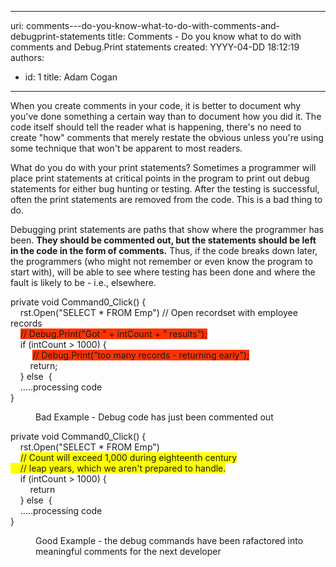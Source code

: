 

---
uri: comments---do-you-know-what-to-do-with-comments-and-debugprint-statements
title: Comments - Do you know what to do with comments and Debug.Print statements
created: YYYY-04-DD 18:12:19
authors:
  - id: 1
    title: Adam Cogan
---




<span class='intro'> <p>​​​When you create comments in your code, it is better to document why you've done something a certain way than to document how you did it. The code itself should tell the reader what is happening, there's no need to create &quot;how&quot; comments that merely restate the obvious unless you're using some technique that won't be apparent to most readers.<br></p> </span>

<p class="ssw15-rteElement-P">​What do you do with your print statements? Sometimes a programmer will place print statements at critical points in the program to print out debug statements for either bug hunting or testing. After the testing is successful, often the print statements are removed from the code. This is a bad thing to do.</p><p class="ssw15-rteElement-P">Debugging print statements are paths that show where the programmer has been. <strong>They should be commented out, but the statements should be left in the code in the form of comments.</strong> Thus, if the code breaks down later, the programmers (who might not remember or even know the program to start with), will be able to see where testing has been done and where the fault is likely to be - i.e., elsewhere.</p><p class="ssw15-rteElement-CodeArea">private void&#160;Command0_Click() &#123;<br>&#160; &#160; rst.Open(&quot;SELECT * FROM Emp&quot;) //&#160;Open recordset with employee records​<br>&#160;&#160; &#160;<span style="background-color&#58;#ff3300;">//&#160;Debug.Print(&quot;Got &quot; +&#160;intCount + &quot; results&quot;);</span><br>&#160; &#160; if&#160;(intCount &gt; 1000) &#123;<br>&#160;&#160; &#160; &#160; &#160;&#160;<span style="background-color&#58;#ff3300;">//&#160;Debug.Print(&quot;too many records - returning early&quot;);</span><br>&#160; &#160; &#160; &#160; return;<br>&#160; &#160;&#160;&#125; else&#160; &#123;<br>&#160; &#160; .....processing code<br>&#125;<br></p><dd class="ssw15-rteElement-FigureBad">Bad Example​ - Debug code has&#160;just been commented out<br></dd><p class="ssw15-rteElement-CodeArea">private void&#160;Command0_Click() &#123;<br>&#160; &#160; rst.Open(&quot;SELECT * FROM Emp&quot;)<br>​&#160; &#160; <span style="background-color&#58;#ffff00;">//&#160;Count will exceed 1,000 during eighteenth century</span><br style="background-color&#58;#ffff00;"><span style="background-color&#58;#ffff00;">&#160; &#160; //&#160;leap years, which we aren't prepared to handle.</span><br>&#160; &#160; if&#160;(intCount &gt; 1000) &#123;<br>&#160; &#160;&#160;&#160; &#160;&#160;return<br>&#160; &#160;&#160;&#125; else&#160; &#123;<br>&#160; &#160;&#160;.....processing code<br>&#125;<br></p><dd class="ssw15-rteElement-FigureGood"> Good Example - the debug commands have been rafactored into meaningful comments for the next developer<br></dd>



